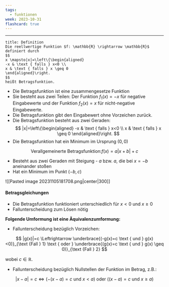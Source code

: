 ```yaml
---
tags:
  - funktionen
week: 2023-10-31
flashcard: true
---
```

***

```ad-important
title: Definition
Die reellwertige Funktion $f: \mathbb{R} \rightarrow \mathbb{R}$ definiert durch
$$
x \mapsto|x|=\left\{\begin{aligned}
-x & \text { falls } x<0 \\
x & \text { falls } x \geq 0
\end{aligned}\right.
$$
heißt Betragsfunktion.
```

- Die Betragsfunktion ist eine zusammengesetze Funktion
- Sie besteht aus zwei Teilen: Der Funktion $f_1(x)=-x$ für negative Eingabewerte und der Funktion $f_2(x)=x$ für nicht-negative Eingabewerte.
- Die Betragsfunktion gibt den Eingabewert ohne Vorzeichen zurück.
- Die Betragsfunktion besteht aus zwei Geraden:
$$
|x|=\left\{\begin{aligned}
-x & \text { falls } x<0 \\
x & \text { falls } x \geq 0
\end{aligned}\right.
$$
- Die Betragsfunktion hat ein Minimum im Ursprung $(0,0)$

$$
\text{Verallgemeinerte Betragsfunktion:} f(x)=a|x+b|+c
$$

- Besteht aus zwei Geraden mit Steigung - $a$ bzw. $a$, die bei $x=-b$ aneinander stoßen
- Hat ein Minimum im Punkt $(-b, c)$

![[Pasted image 20231105181708.png|center|300]]

#### Betragsgleichungen

- Die Betragsfunktion funktioniert unterschiedlich für $x<0$ und $x \geq 0$
- Fallunterscheidung zum Lösen nötig

**Folgende Umformung ist eine Äquivalenzumformung:**
- Fallunterscheidung bezüglich Vorzeichen:

$$
|g(x)|=c \Leftrightarrow \underbrace{(-g(x)=c \text { und } g(x)<0)}_{\text {Fall } 1} \text { oder } \underbrace{(g(x)=c \text { und } g(x) \geq 0)}_{\text {Fall } 2}
$$

wobei $c \in \mathbb{R}$.

- Fallunterscheidung bezüglich Nullstellen der Funktion im Betrag, z.B.:

$$
|x-a|=c \Leftrightarrow(-(x-a)=c \text { und } x<a) \text { oder }((x-a)=c \text { und } x \geq a)
$$